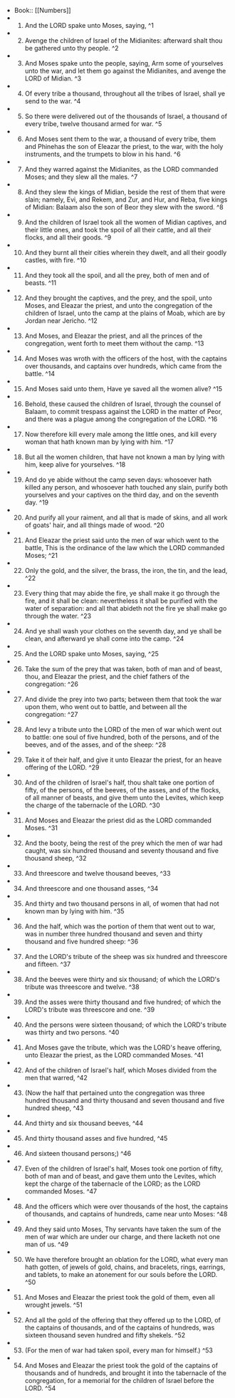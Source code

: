 - Book:: [[Numbers]]
- 1. And the LORD spake unto Moses, saying, ^1
- 2. Avenge the children of Israel of the Midianites: afterward shalt thou be gathered unto thy people. ^2
- 3. And Moses spake unto the people, saying, Arm some of yourselves unto the war, and let them go against the Midianites, and avenge the LORD of Midian. ^3
- 4. Of every tribe a thousand, throughout all the tribes of Israel, shall ye send to the war. ^4
- 5. So there were delivered out of the thousands of Israel, a thousand of every tribe, twelve thousand armed for war. ^5
- 6. And Moses sent them to the war, a thousand of every tribe, them and Phinehas the son of Eleazar the priest, to the war, with the holy instruments, and the trumpets to blow in his hand. ^6
- 7. And they warred against the Midianites, as the LORD commanded Moses; and they slew all the males. ^7
- 8. And they slew the kings of Midian, beside the rest of them that were slain; namely, Evi, and Rekem, and Zur, and Hur, and Reba, five kings of Midian: Balaam also the son of Beor they slew with the sword. ^8
- 9. And the children of Israel took all the women of Midian captives, and their little ones, and took the spoil of all their cattle, and all their flocks, and all their goods. ^9
- 10. And they burnt all their cities wherein they dwelt, and all their goodly castles, with fire. ^10
- 11. And they took all the spoil, and all the prey, both of men and of beasts. ^11
- 12. And they brought the captives, and the prey, and the spoil, unto Moses, and Eleazar the priest, and unto the congregation of the children of Israel, unto the camp at the plains of Moab, which are by Jordan near Jericho. ^12
- 13. And Moses, and Eleazar the priest, and all the princes of the congregation, went forth to meet them without the camp. ^13
- 14. And Moses was wroth with the officers of the host, with the captains over thousands, and captains over hundreds, which came from the battle. ^14
- 15. And Moses said unto them, Have ye saved all the women alive? ^15
- 16. Behold, these caused the children of Israel, through the counsel of Balaam, to commit trespass against the LORD in the matter of Peor, and there was a plague among the congregation of the LORD. ^16
- 17. Now therefore kill every male among the little ones, and kill every woman that hath known man by lying with him. ^17
- 18. But all the women children, that have not known a man by lying with him, keep alive for yourselves. ^18
- 19. And do ye abide without the camp seven days: whosoever hath killed any person, and whosoever hath touched any slain, purify both yourselves and your captives on the third day, and on the seventh day. ^19
- 20. And purify all your raiment, and all that is made of skins, and all work of goats' hair, and all things made of wood. ^20
- 21. And Eleazar the priest said unto the men of war which went to the battle, This is the ordinance of the law which the LORD commanded Moses; ^21
- 22. Only the gold, and the silver, the brass, the iron, the tin, and the lead, ^22
- 23. Every thing that may abide the fire, ye shall make it go through the fire, and it shall be clean: nevertheless it shall be purified with the water of separation: and all that abideth not the fire ye shall make go through the water. ^23
- 24. And ye shall wash your clothes on the seventh day, and ye shall be clean, and afterward ye shall come into the camp. ^24
- 25. And the LORD spake unto Moses, saying, ^25
- 26. Take the sum of the prey that was taken, both of man and of beast, thou, and Eleazar the priest, and the chief fathers of the congregation: ^26
- 27. And divide the prey into two parts; between them that took the war upon them, who went out to battle, and between all the congregation: ^27
- 28. And levy a tribute unto the LORD of the men of war which went out to battle: one soul of five hundred, both of the persons, and of the beeves, and of the asses, and of the sheep: ^28
- 29. Take it of their half, and give it unto Eleazar the priest, for an heave offering of the LORD. ^29
- 30. And of the children of Israel's half, thou shalt take one portion of fifty, of the persons, of the beeves, of the asses, and of the flocks, of all manner of beasts, and give them unto the Levites, which keep the charge of the tabernacle of the LORD. ^30
- 31. And Moses and Eleazar the priest did as the LORD commanded Moses. ^31
- 32. And the booty, being the rest of the prey which the men of war had caught, was six hundred thousand and seventy thousand and five thousand sheep, ^32
- 33. And threescore and twelve thousand beeves, ^33
- 34. And threescore and one thousand asses, ^34
- 35. And thirty and two thousand persons in all, of women that had not known man by lying with him. ^35
- 36. And the half, which was the portion of them that went out to war, was in number three hundred thousand and seven and thirty thousand and five hundred sheep: ^36
- 37. And the LORD's tribute of the sheep was six hundred and threescore and fifteen. ^37
- 38. And the beeves were thirty and six thousand; of which the LORD's tribute was threescore and twelve. ^38
- 39. And the asses were thirty thousand and five hundred; of which the LORD's tribute was threescore and one. ^39
- 40. And the persons were sixteen thousand; of which the LORD's tribute was thirty and two persons. ^40
- 41. And Moses gave the tribute, which was the LORD's heave offering, unto Eleazar the priest, as the LORD commanded Moses. ^41
- 42. And of the children of Israel's half, which Moses divided from the men that warred, ^42
- 43. (Now the half that pertained unto the congregation was three hundred thousand and thirty thousand and seven thousand and five hundred sheep, ^43
- 44. And thirty and six thousand beeves, ^44
- 45. And thirty thousand asses and five hundred, ^45
- 46. And sixteen thousand persons;) ^46
- 47. Even of the children of Israel's half, Moses took one portion of fifty, both of man and of beast, and gave them unto the Levites, which kept the charge of the tabernacle of the LORD; as the LORD commanded Moses. ^47
- 48. And the officers which were over thousands of the host, the captains of thousands, and captains of hundreds, came near unto Moses: ^48
- 49. And they said unto Moses, Thy servants have taken the sum of the men of war which are under our charge, and there lacketh not one man of us. ^49
- 50. We have therefore brought an oblation for the LORD, what every man hath gotten, of jewels of gold, chains, and bracelets, rings, earrings, and tablets, to make an atonement for our souls before the LORD. ^50
- 51. And Moses and Eleazar the priest took the gold of them, even all wrought jewels. ^51
- 52. And all the gold of the offering that they offered up to the LORD, of the captains of thousands, and of the captains of hundreds, was sixteen thousand seven hundred and fifty shekels. ^52
- 53. (For the men of war had taken spoil, every man for himself.) ^53
- 54. And Moses and Eleazar the priest took the gold of the captains of thousands and of hundreds, and brought it into the tabernacle of the congregation, for a memorial for the children of Israel before the LORD. ^54
